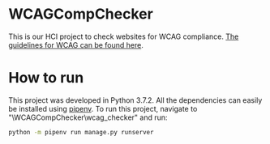 # WCAGCompChecker
This is our HCI project to check websites for WCAG compliance. [The guidelines for WCAG can be found here][wcag].
# How to run
This project was developed in Python 3.7.2. All the dependencies can easily be installed using [pipenv][pipenv].
To run this project, navigate to "\WCAGCompChecker\wcag_checker" and run:
```sh
python -m pipenv run manage.py runserver
```



[pipenv]: <https://pipenv.readthedocs.io/en/latest/install/#installing-pipenv>
[wcag]: <https://www.w3.org/WAI/standards-guidelines/wcag/>